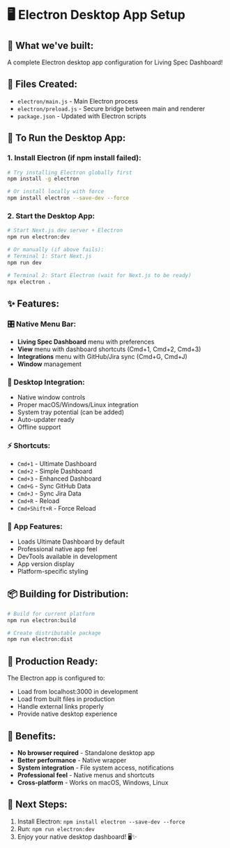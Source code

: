 # 🖥️ Electron Desktop App Setup

## 🎯 What we've built:
A complete Electron desktop app configuration for Living Spec Dashboard!

## 📁 Files Created:
- `electron/main.js` - Main Electron process
- `electron/preload.js` - Secure bridge between main and renderer
- `package.json` - Updated with Electron scripts

## 🚀 To Run the Desktop App:

### 1. Install Electron (if npm install failed):
```bash
# Try installing Electron globally first
npm install -g electron

# Or install locally with force
npm install electron --save-dev --force
```

### 2. Start the Desktop App:
```bash
# Start Next.js dev server + Electron
npm run electron:dev

# Or manually (if above fails):
# Terminal 1: Start Next.js
npm run dev

# Terminal 2: Start Electron (wait for Next.js to be ready)
npx electron .
```

## ✨ Features:

### 🎛️ Native Menu Bar:
- **Living Spec Dashboard** menu with preferences
- **View** menu with dashboard shortcuts (Cmd+1, Cmd+2, Cmd+3)
- **Integrations** menu with GitHub/Jira sync (Cmd+G, Cmd+J)
- **Window** management

### 🔧 Desktop Integration:
- Native window controls
- Proper macOS/Windows/Linux integration
- System tray potential (can be added)
- Auto-updater ready
- Offline support

### ⚡ Shortcuts:
- `Cmd+1` - Ultimate Dashboard
- `Cmd+2` - Simple Dashboard  
- `Cmd+3` - Enhanced Dashboard
- `Cmd+G` - Sync GitHub Data
- `Cmd+J` - Sync Jira Data
- `Cmd+R` - Reload
- `Cmd+Shift+R` - Force Reload

### 🎨 App Features:
- Loads Ultimate Dashboard by default
- Professional native app feel
- DevTools available in development
- App version display
- Platform-specific styling

## 📦 Building for Distribution:

```bash
# Build for current platform
npm run electron:build

# Create distributable package
npm run electron:dist
```

## 🚀 Production Ready:
The Electron app is configured to:
- Load from localhost:3000 in development
- Load from built files in production
- Handle external links properly
- Provide native desktop experience

## 🌟 Benefits:
- **No browser required** - Standalone desktop app
- **Better performance** - Native wrapper
- **System integration** - File system access, notifications
- **Professional feel** - Native menus and shortcuts
- **Cross-platform** - Works on macOS, Windows, Linux

## 🎯 Next Steps:
1. Install Electron: `npm install electron --save-dev --force`
2. Run: `npm run electron:dev`
3. Enjoy your native desktop dashboard! 🖥️✨